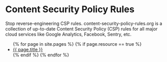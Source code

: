 # Content Security Policy Rules

Stop reverse-engineering CSP rules. content-security-policy-rules.org is a collection of up-to-date Content Security Policy (CSP) rules for all major cloud services like Google Analytics, Facebook, Sentry, etc.

<ul>
{% for page in site.pages %}
  {% if page.resource == true %}
    <li><a href="{{ page.url }}">{{ page.title }}</a></li>
  {% endif %}
{% endfor %}
</ul>
